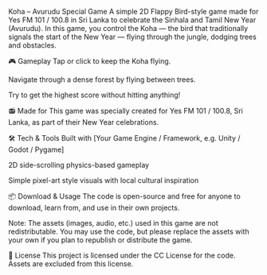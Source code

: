 Koha – Avurudu Special Game
A simple 2D Flappy Bird-style game made for Yes FM 101 / 100.8 in Sri Lanka to celebrate the Sinhala and Tamil New Year (Avurudu). In this game, you control the Koha — the bird that traditionally signals the start of the New Year — flying through the jungle, dodging trees and obstacles.

🎮 Gameplay
Tap or click to keep the Koha flying.

Navigate through a dense forest by flying between trees.

Try to get the highest score without hitting anything!

📻 Made for
This game was specially created for Yes FM 101 / 100.8, Sri Lanka, as part of their New Year celebrations.

🛠️ Tech & Tools
Built with [Your Game Engine / Framework, e.g. Unity / Godot / Pygame]

2D side-scrolling physics-based gameplay

Simple pixel-art style visuals with local cultural inspiration

📦 Download & Usage
The code is open-source and free for anyone to download, learn from, and use in their own projects.

Note: The assets (images, audio, etc.) used in this game are not redistributable. You may use the code, but please replace the assets with your own if you plan to republish or distribute the game.

📄 License
This project is licensed under the CC License for the code.
Assets are excluded from this license.
